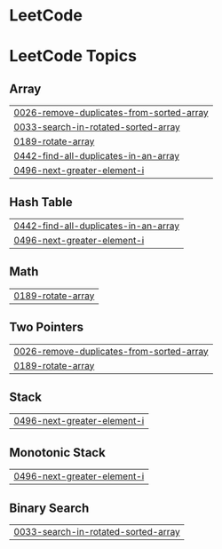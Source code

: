 # LeetCode
<!---LeetCode Topics Start-->
# LeetCode Topics
## Array
|  |
| ------- |
| [0026-remove-duplicates-from-sorted-array](https://github.com/varun-kaladharan1995/LeetCode/tree/master/0026-remove-duplicates-from-sorted-array) |
| [0033-search-in-rotated-sorted-array](https://github.com/varun-kaladharan1995/LeetCode/tree/master/0033-search-in-rotated-sorted-array) |
| [0189-rotate-array](https://github.com/varun-kaladharan1995/LeetCode/tree/master/0189-rotate-array) |
| [0442-find-all-duplicates-in-an-array](https://github.com/varun-kaladharan1995/LeetCode/tree/master/0442-find-all-duplicates-in-an-array) |
| [0496-next-greater-element-i](https://github.com/varun-kaladharan1995/LeetCode/tree/master/0496-next-greater-element-i) |
## Hash Table
|  |
| ------- |
| [0442-find-all-duplicates-in-an-array](https://github.com/varun-kaladharan1995/LeetCode/tree/master/0442-find-all-duplicates-in-an-array) |
| [0496-next-greater-element-i](https://github.com/varun-kaladharan1995/LeetCode/tree/master/0496-next-greater-element-i) |
## Math
|  |
| ------- |
| [0189-rotate-array](https://github.com/varun-kaladharan1995/LeetCode/tree/master/0189-rotate-array) |
## Two Pointers
|  |
| ------- |
| [0026-remove-duplicates-from-sorted-array](https://github.com/varun-kaladharan1995/LeetCode/tree/master/0026-remove-duplicates-from-sorted-array) |
| [0189-rotate-array](https://github.com/varun-kaladharan1995/LeetCode/tree/master/0189-rotate-array) |
## Stack
|  |
| ------- |
| [0496-next-greater-element-i](https://github.com/varun-kaladharan1995/LeetCode/tree/master/0496-next-greater-element-i) |
## Monotonic Stack
|  |
| ------- |
| [0496-next-greater-element-i](https://github.com/varun-kaladharan1995/LeetCode/tree/master/0496-next-greater-element-i) |
## Binary Search
|  |
| ------- |
| [0033-search-in-rotated-sorted-array](https://github.com/varun-kaladharan1995/LeetCode/tree/master/0033-search-in-rotated-sorted-array) |
<!---LeetCode Topics End-->